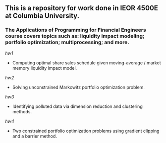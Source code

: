 ## This is a repository for work done in IEOR 4500E at Columbia University. 

### The Applications of Programming for Financial Engineers course covers topics such as: liquidity impact modeling; portfolio optimization; multiprocessing; and more.

*hw1*
- Computing optimal share sales schedule given moving-average / market memory liquidity impact model.

*hw2*
- Solving unconstrained Markowitz portfolio optimization problem.

*hw3*
- Identifying polluted data via dimension reduction and clustering methods.

*hw4*
- Two constrained portfolio optimization problems using gradient clipping and a barrier method.
